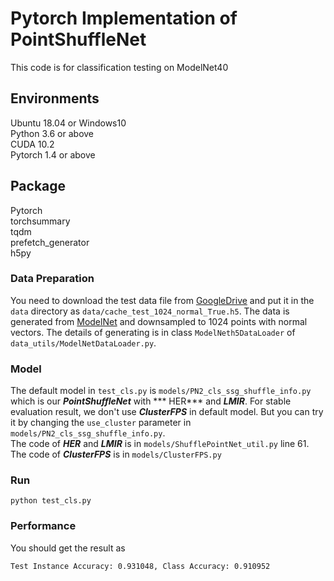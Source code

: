 # Pytorch Implementation of PointShuffleNet

This code is for classification testing on ModelNet40

## Environments

Ubuntu 18.04 or Windows10 <br>
Python 3.6 or above <br>
CUDA 10.2 <br>
Pytorch 1.4 or above

## Package

Pytorch <br>
torchsummary<br>
tqdm<br>
prefetch_generator<br>
h5py<br>

### Data Preparation

You need to download the test data file
from [GoogleDrive](https://drive.google.com/file/d/15RslcbHPfNCC18aHAZxKkRQLBo1OfDUo/view?usp=sharing) and put it in
the `data` directory as `data/cache_test_1024_normal_True.h5`. The data is generated
from [ModelNet](https://shapenet.cs.stanford.edu/media/modelnet40_normal_resampled.zip) and downsampled to 1024 points
with normal vectors. The details of generating is in class `ModelNeth5DataLoader` of `data_utils/ModelNetDataLoader.py`.

### Model

The default model in `test_cls.py` is `models/PN2_cls_ssg_shuffle_info.py` which is our ***PointShuffleNet*** with ***
HER*** and ***LMIR***. For stable evaluation result, we don't use ***ClusterFPS*** in default model. But you can try it
by changing the `use_cluster` parameter in `models/PN2_cls_ssg_shuffle_info.py`.
<br>
The code of ***HER*** and ***LMIR*** is in `models/ShufflePointNet_util.py` line 61.
<br>
The code of ***ClusterFPS***  is in `models/ClusterFPS.py`

### Run

```
python test_cls.py
```

### Performance

You should get the result as

```
Test Instance Accuracy: 0.931048, Class Accuracy: 0.910952
```

